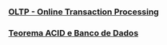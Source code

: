 ### [OLTP - Online Transaction Processing](https://en.wikipedia.org/wiki/Online_transaction_processing)

### [Teorema ACID e Banco de Dados](https://en.wikipedia.org/wiki/ACID)


